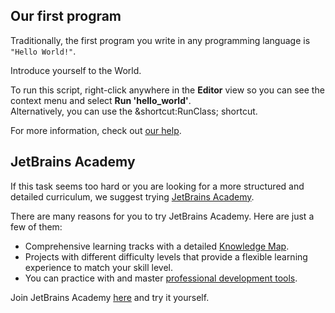 ## Our first program

Traditionally, the first program you write in any programming language is `"Hello World!"`.  
  
Introduce yourself to the World.  
  
To run this script, right-click anywhere in the **Editor** view so you can see the context menu and select **Run 'hello_world'**.   
Alternatively, you can use the &shortcut:RunClass; shortcut.

For more information, check out [our help](https://www.jetbrains.com/help/pycharm/running-and-rerunning-applications.html).

## JetBrains Academy

If this task seems too hard or you are looking for a more structured and detailed curriculum, we suggest trying [JetBrains Academy](https://hi.hyperskill.org?utm_source=ide&utm_medium=ide&utm_campaign=ide&utm_content=first-task).

There are many reasons for you to try JetBrains Academy. Here are just a few of them:

- Comprehensive learning tracks with a detailed [Knowledge Map](https://hyperskill.org/knowledge-map?utm_source=ide&utm_medium=ide&utm_campaign=ide&utm_content=first-task).
- Projects with different difficulty levels that provide a flexible learning experience to match your skill level. 
- You can practice with and master [professional development tools](https://hyperskill.org/plugin?utm_source=ide&utm_medium=ide&utm_campaign=ide&utm_content=first-task).

Join JetBrains Academy [here](https://hyperskill.org/onboarding?track=python&utm_source=ide&utm_medium=ide&utm_campaign=ide&utm_content=first-task) and try it yourself.
